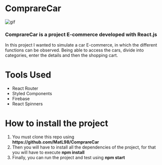 <h1>ComprareCar</h1>

<img src="https://media.giphy.com/media/P1U9B9K28I1rKrtj1Y/giphy.gif?cid=790b7611285ad84c97387683cfe7f7da1dd42add62537620&rid=giphy.gif&ct=g" title="gif"></img>
<h3> ComprareCar is a project E-commerce developed with React.js</h3>
<p>In this project I wanted to simulate a car E-commerce, in which the different functions can be observed. Being able to access the cars, divide into categories, enter the details and then the shopping cart.</p>


<h1>Tools Used</h1>
<ul>
  <li>React Router</li>
  <li>Styled Components</li>
  <li>Firebase</li>
  <li>React Spinners</li>
</ul>

<h1>How to install the project</h1>
<ol>
  <li>You must clone this repo using <strong>https://github.com/MatL98/ComprareCar</strong></li>
  <li>Then you will have to install all the dependencies of the project, for that you will have to execute <strong>npm install</strong></li>
  <li>Finally, you can run the project and test using <strong> npm start </strong></li>
 </ol>